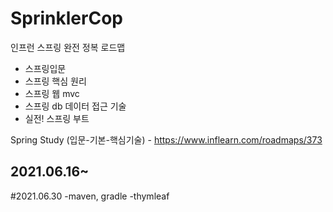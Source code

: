 # SprinklerCop
인프런 스프링 완전 정복 로드맵
- 스프링입문
- 스프링 핵심 원리
- 스프링 웹 mvc
- 스프링 db 데이터 접근 기술
- 실전! 스프링 부트

Spring Study (입문-기본-핵심기술) - https://www.inflearn.com/roadmaps/373
## 2021.06.16~

#2021.06.30
-maven, gradle
-thymleaf
